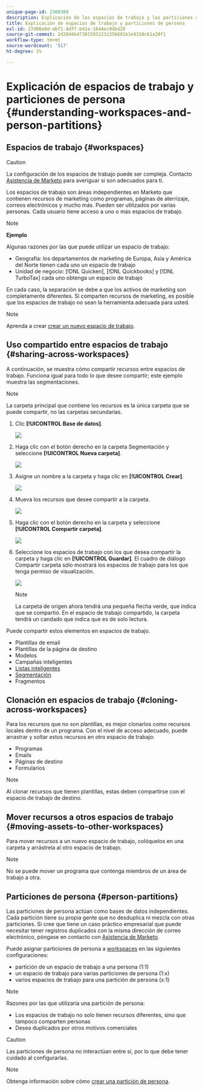 ```yaml
---
unique-page-id: 2360309
description: Explicación de los espacios de trabajo y las particiones de persona - Documentos de Marketo - Documentación del producto
title: Explicación de espacios de trabajo y particiones de persona
exl-id: 27d00a0d-ebf1-4dff-b41e-1644ec9dbd28
source-git-commit: 2d28d4b473815952231356691b1e9310c61a20f1
workflow-type: tm+mt
source-wordcount: '517'
ht-degree: 2%

---
```


# Explicación de espacios de trabajo y particiones de persona {#understanding-workspaces-and-person-partitions}

## Espacios de trabajo {#workspaces}

>[!CAUTION]
>
>La configuración de los espacios de trabajo puede ser compleja. Contacto [Asistencia de Marketo](https://nation.marketo.com/t5/Support/ct-p/Support) para averiguar si son adecuados para ti.

Los espacios de trabajo son áreas independientes en Marketo que contienen recursos de marketing como programas, páginas de aterrizaje, correos electrónicos y mucho más. Pueden ser utilizados por varias personas. Cada usuario tiene acceso a uno o más espacios de trabajo.

>[!NOTE]
>
>**Ejemplo**
>
>Algunas razones por las que puede utilizar un espacio de trabajo:
>
>* Geografía: los departamentos de marketing de Europa, Asia y América del Norte tienen cada uno un espacio de trabajo
>* Unidad de negocio: [!DNL Quicken], [!DNL Quickbooks] y [!DNL TurboTax] cada uno obtenga un espacio de trabajo
>
>En cada caso, la separación se debe a que los activos de marketing son completamente diferentes. Si comparten recursos de marketing, es posible que los espacios de trabajo no sean la herramienta adecuada para usted.

>[!NOTE]
>
>Aprenda a crear [crear un nuevo espacio de trabajo](/help/marketo/product-docs/administration/workspaces-and-person-partitions/create-a-new-workspace.md).

## Uso compartido entre espacios de trabajo {#sharing-across-workspaces}

A continuación, se muestra cómo compartir recursos entre espacios de trabajo. Funciona igual para todo lo que desee compartir; este ejemplo muestra las segmentaciones.

>[!NOTE]
>
>La carpeta principal que contiene los recursos es la única carpeta que se puede compartir, no las carpetas secundarias.

1. Clic **[!UICONTROL Base de datos]**.

   ![](assets/understanding-workspaces-and-person-partitions-1.png)

1. Haga clic con el botón derecho en la carpeta Segmentación y seleccione **[!UICONTROL Nueva carpeta]**.

   ![](assets/understanding-workspaces-and-person-partitions-2.png)

1. Asigne un nombre a la carpeta y haga clic en **[!UICONTROL Crear]**.

   ![](assets/understanding-workspaces-and-person-partitions-3.png)

1. Mueva los recursos que desee compartir a la carpeta.

   ![](assets/understanding-workspaces-and-person-partitions-4.png)

1. Haga clic con el botón derecho en la carpeta y seleccione **[!UICONTROL Compartir carpeta]**.

   ![](assets/understanding-workspaces-and-person-partitions-5.png)

1. Seleccione los espacios de trabajo con los que desea compartir la carpeta y haga clic en **[!UICONTROL Guardar]**. El cuadro de diálogo Compartir carpeta sólo mostrará los espacios de trabajo para los que tenga permiso de visualización.

   ![](assets/understanding-workspaces-and-person-partitions-6.png)

   >[!NOTE]
   >
   >La carpeta de origen ahora tendrá una pequeña flecha verde, que indica que se compartió. En el espacio de trabajo compartido, la carpeta tendrá un candado que indica que es de solo lectura.

Puede compartir estos elementos en espacios de trabajo.

* Plantillas de email
* Plantillas de la página de destino
* Modelos
* Campañas inteligentes
* [Listas inteligentes](/help/marketo/product-docs/core-marketo-concepts/smart-lists-and-static-lists/using-smart-lists/reference-a-list-or-smart-list-across-workspaces.md)
* [Segmentación](/help/marketo/product-docs/administration/workspaces-and-person-partitions/share-segmentations-across-workspaces-and-partitions.md)
* Fragmentos

## Clonación en espacios de trabajo {#cloning-across-workspaces}

Para los recursos que no son plantillas, es mejor clonarlos como recursos locales dentro de un programa.  Con el nivel de acceso adecuado, puede arrastrar y soltar estos recursos en otro espacio de trabajo:

* Programas
* Emails
* Páginas de destino
* Formularios

>[!NOTE]
>
>Al clonar recursos que tienen plantillas, estas deben compartirse con el espacio de trabajo de destino.

## Mover recursos a otros espacios de trabajo {#moving-assets-to-other-workspaces}

Para mover recursos a un nuevo espacio de trabajo, colóquelos en una carpeta y arrástrela al otro espacio de trabajo.

>[!NOTE]
>
>No se puede mover un programa que contenga miembros de un área de trabajo a otra.

## Particiones de persona {#person-partitions}

Las particiones de persona actúan como bases de datos independientes. Cada partición tiene su propia gente que no desduplica ni mezcla con otras particiones. Si cree que tiene un caso práctico empresarial que puede necesitar tener registros duplicados con la misma dirección de correo electrónico, póngase en contacto con [Asistencia de Marketo](https://nation.marketo.com/t5/Support/ct-p/Support).

Puede asignar particiones de persona a  [workspaces](create-a-new-workspace.md) en las siguientes configuraciones:

* partición de un espacio de trabajo a una persona (1:1)
* un espacio de trabajo para varias particiones de persona (1:x)
* varios espacios de trabajo para una partición de persona (x:1)

>[!NOTE]
>
>Razones por las que utilizaría una partición de persona:
>
>* Los espacios de trabajo no solo tienen recursos diferentes, sino que tampoco comparten personas
>* Desea duplicados por otros motivos comerciales

>[!CAUTION]
>
>Las particiones de persona no interactúan entre sí, por lo que debe tener cuidado al configurarlas.

>[!NOTE]
>
>Obtenga información sobre cómo [crear una partición de persona](/help/marketo/product-docs/administration/workspaces-and-person-partitions/create-a-person-partition.md).
